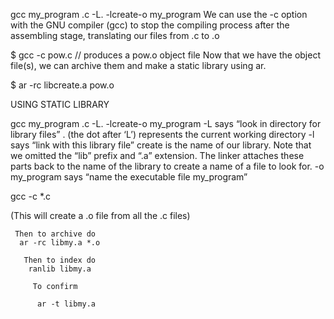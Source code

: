 gcc my_program .c -L. -lcreate-o my_program
We can use the -c option with the GNU compiler (gcc) to stop the compiling process after the assembling stage, translating our files from .c to .o

$ gcc -c pow.c // produces a pow.o object file
Now that we have the object file(s), we can archive them and make a static library using ar.

$ ar -rc libcreate.a pow.o

USING STATIC LIBRARY

gcc my_program .c -L. -lcreate-o my_program
-L says “look in directory for library files”
. (the dot after ‘L’) represents the current working directory
-l says “link with this library file”
create is the name of our library. Note that we omitted the “lib” prefix and “.a” extension. The linker attaches these parts back to the name of the library to create a name of a file to look for.
-o my_program says “name the executable file my_program”


gcc -c *.c
 
 (This will create a .o file from all the .c files)
	 
	 Then to archive do
	  ar -rc libmy.a *.o
	   
	   Then to index do
	    ranlib libmy.a
	     
	     To confirm
	      
	      ar -t libmy.a
